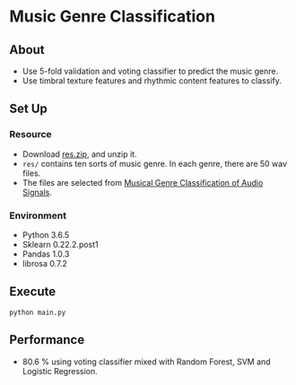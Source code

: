 # Music Genre Classification
## About
- Use 5-fold validation and voting classifier to predict the music genre.
- Use timbral texture features and rhythmic content features to classify.
## Set Up
### Resource
- Download [res.zip](https://drive.google.com/file/d/13vY7X-zC2yKvWPliPE7WbQUF_FVfqO-n/view?usp=sharing), and unzip it.
- `res/` contains ten sorts of music genre. In each genre, there are 50 wav files.
- The files are selected from [Musical Genre Classification of Audio Signals](https://pdfs.semanticscholar.org/4ccb/0d37c69200dc63d1f757eafb36ef4853c178.pdf).

### Environment
- Python 3.6.5
- Sklearn 0.22.2.post1
- Pandas 1.0.3
- librosa 0.7.2

## Execute
```
python main.py
```
## Performance
- 80.6 % using voting classifier mixed with Random Forest, SVM and Logistic Regression.